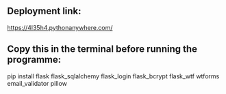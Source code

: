 ## Deployment link:
https://4l35h4.pythonanywhere.com/

## Copy this in the terminal before running the programme:
pip install flask flask_sqlalchemy flask_login flask_bcrypt flask_wtf wtforms email_validator pillow
